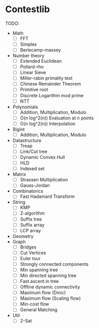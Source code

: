 # Contestlib

TODO:
- Math
  - [ ] FFT
  - [ ] Simplex
  - [ ] Berlecamp-massey
- Number theory
  - [ ] Extended Euclidean
  - [ ] Pollard-rho
  - [ ] Linear Sieve
  - [ ] Miller-rabin primality test
  - [ ] Chinese Remainder Theorem
  - [ ] Primitive root
  - [ ] Discrete Logarithm mod prime
  - [ ] NTT
- Polynomials
  - [ ] Addition, Multiplication, Modulo
  - [ ] O(n log^2(n)) Evaluation at n points
  - [ ] O(n log^2(n)) Interpolation
- Bigint
  - [ ] Addition, Multiplication, Modulo
- Datastructure
  - [ ] Treap
  - [ ] Link/Cut tree
  - [ ] Dynamic Convex Hull
  - [ ] HLD
  - [ ] Indexed set
- Matrix
  - [ ] Strassen Multiplication
  - [ ] Gauss-Jordan
- Combinatorics
  - [ ] Fast Hadamard Transform
- String
  - [ ] KMP
  - [ ] Z-algorithm
  - [ ] Suffix tree
  - [ ] Suffix array
  - [ ] LCP array
- Geometry
- Graph
  - [ ] Bridges
  - [ ] Cut Vertices
  - [ ] Euler tour
  - [ ] Strongly connected components
  - [ ] Min spanning tree
  - [ ] Min directed spanning tree
  - [ ] Fast ascent in tree
  - [ ] Offline dynamic connectivity
  - [ ] Maximum flow (Dinic)
  - [ ] Maximum flow (Scaling flow)
  - [ ] Min-cost flow
  - [ ] General Matching
- Util
  - [ ] 2-Sat

